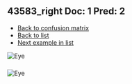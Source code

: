 ## 43583_right Doc: 1 Pred: 2
- [Back to confusion matrix](https://github.com/juliandewit/kaggle_retinopathy/blob/master/matrix.md)
- [Back to list](https://github.com/juliandewit/kaggle_retinopathy/blob/master/lists/12/list.md)
- [Next example in list](https://github.com/juliandewit/kaggle_retinopathy/blob/master/lists/12/43/43626_right.md)

![Eye](https://retinopaty.blob.core.windows.net/size1024/43583_right_1.jpeg)

### 

![Eye]()
